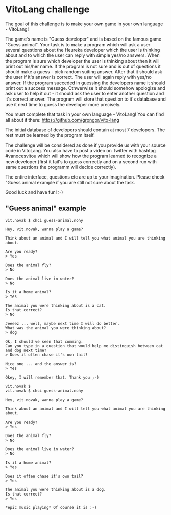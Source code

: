 VitoLang challenge
==================

The goal of this challenge is to make your own game in your own language - VitoLang!

The game's name is "Guess developer" and is based on the famous game "Guess animal".
Your task is to make a program which will ask a user several questions about the Heureka developer
which the user is thinking about and to which the user can reply with simple yes/no answers.
When the program is sure which developer the user is thinking about then it will print out
his/her name. If the program is not sure and is out of questions it should make a
guess - pick random suiting answer. After that it should ask the user if it's answer is
correct. The user will again reply with yes/no answer. If the program succeded in guessing
the developers name it should print out a success message. Othwerwise it should somehow
apologize and ask user to help it out - it should ask the user to enter another question
and it's correct answer. The program will store that question to it's database and use it
next time to guess the developer more precisely.

You must complete that task in your own language - VitoLang! You can find all about it
there: https://github.com/grongor/vito-lang

The initial database of developers should contain at most 7 developers. The rest must be
learned by the program itself.

The challenge will be considered as done if you provide us with your source code
in VitoLang. You also have to post a video on Twitter with hashtag #vanocesvitou which
will show how the program learned to recognize a new developer (first it fail's to guess
correctly and on a second run with same questions the programm will decide correctly).

The entire interface, questions etc are up to your imagination. Please check "Guess animal
example if you are still not sure about the task.

Good luck and have fun! :-)

"Guess animal" example
----------------------

```
vit.novak $ chci guess-animal.nohy

Hey, vit.novak, wanna play a game?

Think about an animal and I will tell you what animal you are thinking about.

Are you ready?
> Yes

Does the animal fly?
> No

Does the animal live in water?
> No

Is it a home animal?
> Yes

The animal you were thinking about is a cat.
Is that correct?
> No

Jeeeez ... well, maybe next time I will do better.
What was the animal you were thinking about?
> dog

Ok, I should've seen that comming.
Can you type in a question that would help me distinguish between cat and dog next time?
> Does it often chase it's own tail?

Nice one ... and the answer is?
> Yes

Okey, I will remember that. Thank you ;-)

vit.novak $
vit.novak $ chci guess-animal.nohy

Hey, vit.novak, wanna play a game?

Think about an animal and I will tell you what animal you are thinking about.

Are you ready?
> Yes

Does the animal fly?
> No

Does the animal live in water?
> No

Is it a home animal?
> Yes

Does it often chase it's own tail?
> Yes

The animal you were thinking about is a dog.
Is that correct?
> Yes

*epic music playing* Of course it is :-)
```


